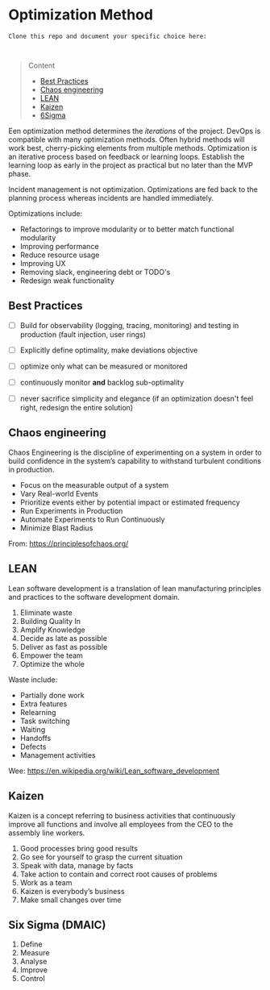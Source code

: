 # Optimization Method

```
Clone this repo and document your specific choice here:



```
> Content
> - [Best Practices](#best-practices)
> - [Chaos engineering](#chaos-engineering)
> - [LEAN](#lean)
> - [Kaizen](#kaizen)
> - [6Sigma](#six-sigma-dmaic)


Een optimization method determines the  *iterations* of the project. DevOps is compatible with many optimization methods. Often hybrid methods will work best, cherry-picking
elements from multiple methods. Optimization is an iterative process based on feedback or learning loops.
Establish the learning loop as early in the project as practical but no later than the MVP phase.

Incident management is not optimization. Optimizations are fed back to the planning process whereas incidents are handled immediately.  

Optimizations include:
- Refactorings to improve modularity or to better match functional modularity
- Improving performance
- Reduce resource usage
- Improving UX
- Removing slack, engineering debt or TODO's
- Redesign weak functionality

## Best Practices

- [ ] Build for observability (logging, tracing, monitoring) and testing in production (fault injection, user rings)


- [ ] Explicitly define optimality, make deviations objective


- [ ] optimize only what can be measured or monitored


- [ ] continuously monitor **and** backlog sub-optimality 


- [ ] never sacrifice simplicity and elegance (if an optimization doesn't feel right, redesign the entire solution)

## Chaos engineering

Chaos Engineering is the discipline of experimenting on a system in order to build confidence in the system’s capability to withstand turbulent conditions in production.
- Focus on the measurable output of a system
- Vary Real-world Events
- Prioritize events either by potential impact or estimated frequency
- Run Experiments in Production
- Automate Experiments to Run Continuously
- Minimize Blast Radius

From: https://principlesofchaos.org/ 

## LEAN

Lean software development is a translation of lean manufacturing principles and practices to the software development domain.

1. Eliminate waste
2. Building Quality In
3. Amplify Knowledge
4. Decide as late as possible
5. Deliver as fast as possible
6. Empower the team
7. Optimize the whole

Waste include:

- Partially done work
- Extra features
- Relearning
- Task switching
- Waiting
- Handoffs
- Defects
- Management activities

Wee: https://en.wikipedia.org/wiki/Lean_software_development 

## Kaizen

Kaizen is a concept referring to business activities that continuously improve all functions and involve all employees from the CEO to the assembly line workers.

1. Good processes bring good results
2. Go see for yourself to grasp the current situation
3. Speak with data, manage by facts
4. Take action to contain and correct root causes of problems
5. Work as a team
6. Kaizen is everybody’s business
7. Make small changes over time

## Six Sigma (DMAIC)

1. Define
2. Measure
3. Analyse
4. Improve
5. Control

